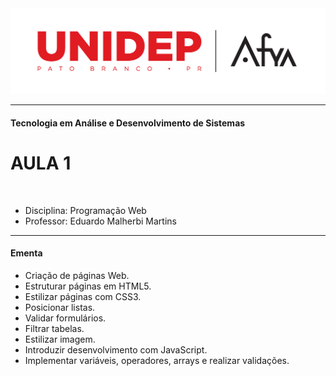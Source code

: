 <img src="./img/unidep.png">

---

#### Tecnologia em Análise e Desenvolvimento de Sistemas

# AULA 1

<br>

- Disciplina: Programação Web
- Professor: Eduardo Malherbi Martins

---

#### Ementa

- Criação de páginas Web.
- Estruturar páginas em HTML5.
- Estilizar páginas com CSS3.
- Posicionar listas.
- Validar formulários.
- Filtrar tabelas.
- Estilizar imagem.
- Introduzir desenvolvimento com JavaScript.
- Implementar variáveis, operadores, arrays e realizar validações.

